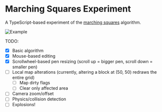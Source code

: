 # Marching Squares Experiment

A TypeScript-based experiment of the [marching squares](https://en.wikipedia.org/wiki/Marching_squares) algorithm.

![Example](https://user-images.githubusercontent.com/2767162/32898233-cf8b05ce-caa4-11e7-9458-e4ff777277d6.png)

TODO:

- [x] Basic algorithm
- [x] Mouse-based editing
- [x] Scrollwheel-based pen resizing (scroll up = bigger pen, scroll down = smaller pen)
- [ ] Local map alterations (currently, altering a block at (50, 50) redraws the entire grid)
  - [ ] Map dirty flags
  - [ ] Clear only affected area
- [ ] Camera zoom/offset
- [ ] Physics/collision detection
- [ ] Explosions!